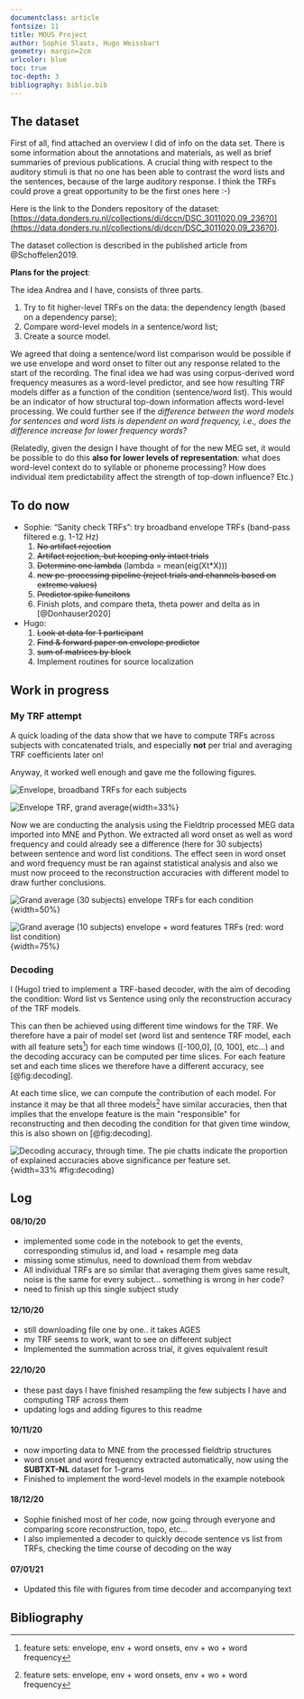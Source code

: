 ```yaml
---
documentclass: article
fontsize: 11
title: MOUS Project
author: Sophie Slaats, Hugo Weissbart
geometry: margin=2cm
urlcolor: blue
toc: true
toc-depth: 3
bibliography: biblio.bib
---
```


## The dataset

First of all, find attached an overview I did of info on the data set. There is some information about the annotations and materials, as well as brief summaries of previous publications. A crucial thing with respect to the auditory stimuli is that no one has been able to contrast the word lists and the sentences, because of the large auditory response. I think the TRFs could prove a great opportunity to be the first ones here :-)

Here is the link to the Donders repository of the dataset: [https://data.donders.ru.nl/collections/di/dccn/DSC_3011020.09_236?0](https://data.donders.ru.nl/collections/di/dccn/DSC_3011020.09_236?0).

The dataset collection is described in the published article from @Schoffelen2019.
 
**Plans for the project**:

The idea Andrea and I have, consists of three parts.

1. Try to fit higher-level TRFs on the data: the dependency length (based on a dependency parse);
2. Compare word-level models in a sentence/word list;
3. Create a source model.

We agreed that doing a sentence/word list comparison would be possible if we use envelope and word onset to filter out any response related to the start of the recording. The final idea we had was using corpus-derived word frequency measures as a word-level predictor, and see how resulting TRF models differ as a function of the condition (sentence/word list). This would be an indicator of how structural top-down information affects word-level processing. We could further see if the _difference between the word models for sentences and word lists is dependent on word frequency, i.e., does the difference increase for lower frequency words?_
 
(Relatedly, given the design I have thought of for the new MEG set, it would be possible to do this **also for lower levels of representation**: what does word-level context do to syllable or phoneme processing? How does individual item predictability affect the strength of top-down influence? Etc.)

## To do now

- Sophie: “Sanity check TRFs”: try broadband envelope TRFs (band-pass filtered e.g. 1-12 Hz)
    1. ~~No artifact rejection~~
    2. ~~Artifact rejection, but keeping only intact trials~~
    3. ~~Determine one lambda~~ (lambda = mean(eig(Xt*X)))
    4. ~~new pe-processing pipeline (reject trials and channels based on extreme values)~~
    5. ~~Predictor spike funcitons~~
    6. Finish plots, and compare theta, theta power and delta as in [@Donhauser2020]
- Hugo:
    1. ~~Look at data for 1 participant~~
    2. ~~Find & forward paper on envelope predictor~~
    3. ~~sum of matrices by block~~
    4. Implement routines for source localization
    


## Work in progress

### My TRF attempt

A quick loading of the data show that we have to compute TRFs across subjects with concatenated trials, and especially **not** per trial and averaging TRF coefficients later on!

Anyway, it worked well enough and gave me the following figures.

![Envelope, broadband TRFs for each subjects](/assets/indiv_TRF_envelope.png)

![Envelope TRF, grand average](/assets/grandAvg_TRF_envelope.png){width=33%}

Now we are conducting the analysis using the Fieldtrip processed MEG data imported into MNE and Python. We extracted all word onset as well as word frequency and could already see a difference (here for 30 subjects) between sentence and word list conditions. The effect seen in word onset and word frequency must be ran against statistical analysis and also we must now proceed to the reconstruction accuracies with different model to draw further conclusions.

![Grand average (30 subjects) envelope TRFs for each condition](/assets/grd_avg_trfs_30subj.png){width=50%}

![Grand average (10 subjects) envelope + word features TRFs (red: word list condition)](/assets/wordlvl_trf_sentences.png){width=75%}

### Decoding

I (Hugo) tried to implement a TRF-based decoder, with the aim of decoding the condition: Word list vs Sentence using only the reconstruction accuracy of the TRF models.

This can then be achieved using different time windows for the TRF. We therefore have a pair of model set (word list and sentence TRF model, each with all feature sets[^1]) for each time windows ([-100,0], [0, 100], etc...) and the decoding accuracy can be computed per time slices. For each feature set and each time slices we therefore have a different accuracy, see [@fig:decoding].

At each time slice, we can compute the contribution of each model. For instance it may be that all three models[^1] have similar accuracies, then that implies that the envelope feature is the main "responsible" for reconstructing and then decoding the condition for that given time window, this is also shown on [@fig:decoding].

![Decoding accuracy, through time. The pie chatts indicate the proportion of explained accuracies above significance per feature set.](/assets/timed_decoding_withCamembert.png){width=33% #fig:decoding}

[^1]: feature sets: envelope, env + word onsets, env + wo + word frequency

## Log

#### 08/10/20

* implemented some code in the notebook to get the events, corresponding stimulus id, and load + resample meg data
* missing some stimulus, need to download them from webdav
* All individual TRFs are so similar that averaging them gives same result, noise is the same for every subject... something is wrong in her code?
* need to finish up this single subject study

#### 12/10/20

* still downloading file one by one.. it takes AGES
* my TRF seems to work, want to see on different subject
* Implemented the summation across trial, it gives equivalent result

#### 22/10/20

* these past days I have finished resampling the few subjects I have and computing TRF across them
* updating logs and adding figures to this readme
 
#### 10/11/20

* now importing data to MNE from the processed fieldtrip structures
* word onset and word frequency extracted automatically, now using the **SUBTXT-NL** dataset for 1-grams
* Finished to implement the word-level models in the example notebook

#### 18/12/20

* Sophie finished most of her code, now going through everyone and comparing score reconstruction, topo, etc...
* I also implemented a decoder to quickly decode sentence vs list from TRFs, checking the time course of decoding on the way

#### 07/01/21

* Updated this file with figures from time decoder and accompanying text

## Bibliography